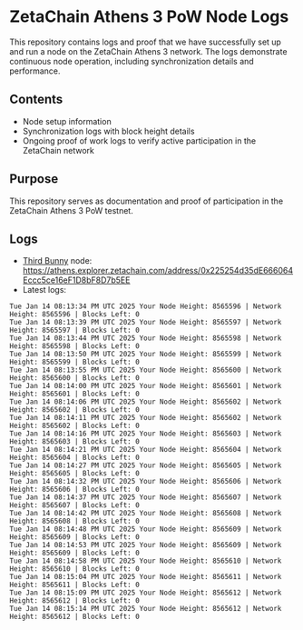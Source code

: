 # ZetaChain Athens 3 PoW Node Logs
This repository contains logs and proof that we have successfully set up and run a node on the ZetaChain Athens 3 network. The logs demonstrate continuous node operation, including synchronization details and performance.

## Contents
- Node setup information
- Synchronization logs with block height details
- Ongoing proof of work logs to verify active participation in the ZetaChain network

## Purpose
This repository serves as documentation and proof of participation in the ZetaChain Athens 3 PoW testnet.

## Logs

- [Third Bunny](https://thirdbunny.xyz/) node: https://athens.explorer.zetachain.com/address/0x225254d35dE666064Eccc5ce16eF1D8bF8D7b5EE
- Latest logs:
```
Tue Jan 14 08:13:34 PM UTC 2025 Your Node Height: 8565596 | Network Height: 8565596 | Blocks Left: 0
Tue Jan 14 08:13:39 PM UTC 2025 Your Node Height: 8565597 | Network Height: 8565597 | Blocks Left: 0
Tue Jan 14 08:13:44 PM UTC 2025 Your Node Height: 8565598 | Network Height: 8565598 | Blocks Left: 0
Tue Jan 14 08:13:50 PM UTC 2025 Your Node Height: 8565599 | Network Height: 8565599 | Blocks Left: 0
Tue Jan 14 08:13:55 PM UTC 2025 Your Node Height: 8565600 | Network Height: 8565600 | Blocks Left: 0
Tue Jan 14 08:14:00 PM UTC 2025 Your Node Height: 8565601 | Network Height: 8565601 | Blocks Left: 0
Tue Jan 14 08:14:06 PM UTC 2025 Your Node Height: 8565602 | Network Height: 8565602 | Blocks Left: 0
Tue Jan 14 08:14:11 PM UTC 2025 Your Node Height: 8565602 | Network Height: 8565602 | Blocks Left: 0
Tue Jan 14 08:14:16 PM UTC 2025 Your Node Height: 8565603 | Network Height: 8565603 | Blocks Left: 0
Tue Jan 14 08:14:21 PM UTC 2025 Your Node Height: 8565604 | Network Height: 8565604 | Blocks Left: 0
Tue Jan 14 08:14:27 PM UTC 2025 Your Node Height: 8565605 | Network Height: 8565605 | Blocks Left: 0
Tue Jan 14 08:14:32 PM UTC 2025 Your Node Height: 8565606 | Network Height: 8565606 | Blocks Left: 0
Tue Jan 14 08:14:37 PM UTC 2025 Your Node Height: 8565607 | Network Height: 8565607 | Blocks Left: 0
Tue Jan 14 08:14:42 PM UTC 2025 Your Node Height: 8565608 | Network Height: 8565608 | Blocks Left: 0
Tue Jan 14 08:14:48 PM UTC 2025 Your Node Height: 8565609 | Network Height: 8565609 | Blocks Left: 0
Tue Jan 14 08:14:53 PM UTC 2025 Your Node Height: 8565609 | Network Height: 8565609 | Blocks Left: 0
Tue Jan 14 08:14:58 PM UTC 2025 Your Node Height: 8565610 | Network Height: 8565610 | Blocks Left: 0
Tue Jan 14 08:15:04 PM UTC 2025 Your Node Height: 8565611 | Network Height: 8565611 | Blocks Left: 0
Tue Jan 14 08:15:09 PM UTC 2025 Your Node Height: 8565612 | Network Height: 8565612 | Blocks Left: 0
Tue Jan 14 08:15:14 PM UTC 2025 Your Node Height: 8565612 | Network Height: 8565612 | Blocks Left: 0
```
